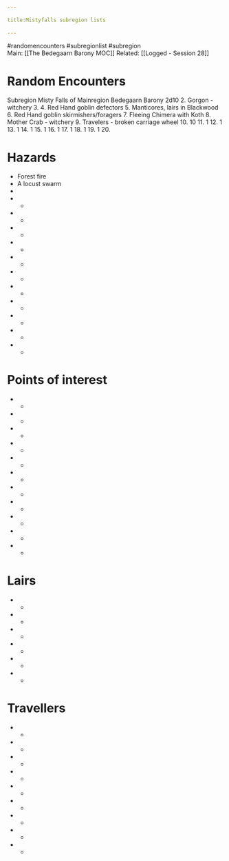 --- 
title:Mistyfalls subregion lists 
---
#randomencounters  #subregionlist #subregion  
Main: [[The Bedegaarn Barony MOC]]
Related:  [[Logged -  Session 28]]

# Random Encounters
Subregion Misty Falls of Mainregion Bedegaarn Barony
2d10
2. Gorgon - witchery
3. 
4. Red Hand goblin defectors
5. Manticores, lairs in Blackwood
6. Red Hand goblin skirmishers/foragers
7. Fleeing Chimera with Koth
8.  Mother Crab - witchery
9. Travelers - broken carriage wheel
10. 10
11. 1
12. 1
13. 1
14. 1
15. 1
16. 1
17. 1
18. 1
19. 1
20. 



# Hazards
- Forest fire
- A locust swarm
- 
- -
- -
- -
- -
- -
- -
- -
- -
- -
- -
- -

# Points of interest
- - 
- -
- -
- -
- -
- -
- -
- -
- -
- -
- -

# Lairs
- -
- -
- -
- -
- -
- -

# Travellers
- -
- -
- -
- -
- -
- -
- -
- -
- -
